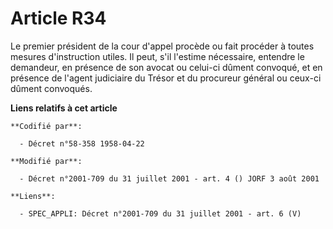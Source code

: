 # Article R34

Le premier président de la cour d'appel procède ou fait procéder à toutes mesures d'instruction utiles. Il peut, s'il
l'estime nécessaire, entendre le demandeur, en présence de son avocat ou celui-ci dûment convoqué, et en présence de l'agent
judiciaire du Trésor et du procureur général ou ceux-ci dûment convoqués.

**Liens relatifs à cet article**

	**Codifié par**:

	  - Décret n°58-358 1958-04-22

	**Modifié par**:

	  - Décret n°2001-709 du 31 juillet 2001 - art. 4 () JORF 3 août 2001

	**Liens**:

	  - SPEC_APPLI: Décret n°2001-709 du 31 juillet 2001 - art. 6 (V)
